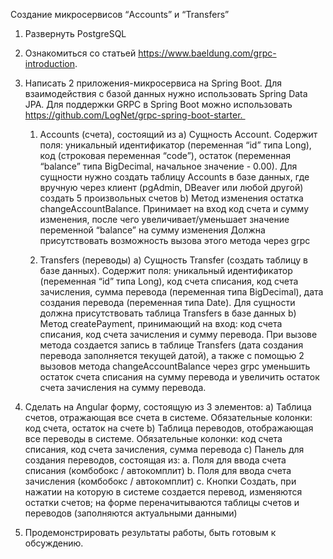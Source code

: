 Создание микросервисов “Accounts” и “Transfers”

1. Развернуть PostgreSQL
2. Ознакомиться со статьей https://www.baeldung.com/grpc-introduction.
3. Написать 2 приложения-микросервиса на Spring Boot. Для взаимодействия с базой данных нужно использовать Spring Data JPA. Для поддержки GRPC в Spring Boot можно использовать https://github.com/LogNet/grpc-spring-boot-starter. 
   1) Accounts (счета), состоящий из
       a) Сущность Account. Содержит поля: уникальный идентификатор (переменная “id” типа Long), код (строковая переменная “code”), остаток (переменная “balance” типа BigDecimal, начальное значение - 0.00). 
Для сущности нужно создать таблицу Accounts в базе данных, где вручную через клиент (pgAdmin, DBeaver или любой другой) создать 5 произвольных счетов
b) Метод изменения остатка changeAccountBalance.
Принимает на вход код счета и сумму изменения, после чего увеличивает/уменьшает значение переменной “balance” на сумму изменения
Должна присутствовать возможность вызова этого метода через grpc

   2) Transfers (переводы)
     a) Сущность Transfer (создать таблицу в базе данных). Содержит поля: уникальный идентификатор (переменная “id” типа Long), код счета списания, код счета зачисления, сумма перевода (переменная типа BigDecimal), дата создания перевода (переменная типа Date).
     Для сущности должна присутствовать таблица Transfers в базе данных
     b) Метод createPayment, принимающий на вход: код счета списания, код счета зачисления и сумму перевода.
     При вызове метода создается запись в таблице Transfers (датa создания перевода заполняется текущей датой), а также с помощью 2 вызовов метода changeAccountBalance через grpc уменьшить остаток счета списания на сумму перевода и увеличить остаток счета зачисления на сумму перевода.

5. Сделать на Angular форму, состоящую из 3 элементов:
a) Таблица счетов, отражающая все счета в системе. Обязательные колонки: код счета, остаток на счете
b) Таблица переводов, отображающая все переводы в системе. Обязательные колонки: код счета списания, код счета зачисления, сумма перевода
c) Панель для создания переводов, состоящая из:
        a. Поля для ввода счета списания (комбобокс / автокомплит)
        b. Поля для ввода счета зачисления (комбобокс / автокомплит)
        c. Кнопки Создать, при нажатии на которую в системе создается перевод, изменяются остатки счетов; 
на форме переначитываются таблицы счетов и переводов (заполняются актуальными данными)
5. Продемонстрировать результаты работы, быть готовым к обсуждению.